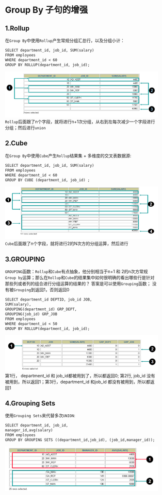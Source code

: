 #	Group By 子句的增强
##	1.Rollup
在`Group By`中使用`Rollup`产生常规分组汇总行，以及分组小计：

    SELECT department_id, job_id, SUM(salary)
    FROM employees
    WHERE department_id < 60
    GROUP BY ROLLUP(department_id, job_id);

![rollup图解](https://github.com/xuanbo/oracle_study/raw/master/rollup.PNG)
`Rollup`后面跟了n个字段，就将进行n+1次分组，从右到左每次减少一个字段进行分组；然后进行`union`

##	2.Cube
在`Group By`中使用`Cube`产生`Rollup`结果集 + 多维度的交叉表数据源:

    SELECT department_id, job_id, SUM(salary)
    FROM employees
    WHERE department_id < 60
    GROUP BY CUBE (department_id, job_id) ;

![cube图解](https://github.com/xuanbo/oracle_study/raw/master/cube.PNG)
`Cube`后面跟了n个字段，就将进行2的N次方的分组运算，然后进行

##	3.GROUPING
`GROUPING`函数：`Rollup`和`Cube`有点抽象，他分别相当于n+1 和 2的n次方常规`Group by`运算；那么在`Rollup`和`Cube`的结果集中如何很明确的看出哪些行是针对那些列或者列的组合进行分组运算的结果的？ 答案是可以使用`Grouping`函数； 没有被`Grouping`到返回1，否则返回0

    SELECT department_id DEPTID, job_id JOB,
    SUM(salary),
    GROUPING(department_id) GRP_DEPT,
    GROUPING(job_id) GRP_JOB
    FROM employees
    WHERE department_id < 50
    GROUP BY ROLLUP(department_id, job_id);

![grouping图解](https://github.com/xuanbo/oracle_study/raw/master/grouping.PNG)
第1行， department_id 和 job_id都被用到了，所以都返回0; 第2行, job_id 没有被用到，所以返回1；第3行，department_id 和job_id 都没有被用到，所以都返回1

##	4.Grouping Sets
使用`Grouping Sets`来代替多次`UNION`:

    SELECT department_id, job_id,
    manager_id,avg(salary)
    FROM employees
    GROUP BY GROUPING SETS ((department_id,job_id), (job_id,manager_id));

![grouping_sets图解](https://github.com/xuanbo/oracle_study/raw/master/grouping_sets.PNG)
